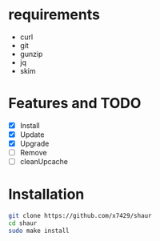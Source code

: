 # requirements
- curl
- git
- gunzip
- jq
- skim

# Features and TODO
- [x] Install
- [X] Update
- [X] Upgrade
- [ ] Remove
- [ ] cleanUpcache

# Installation

```sh
git clone https://github.com/x7429/shaur
cd shaur
sudo make install
```
